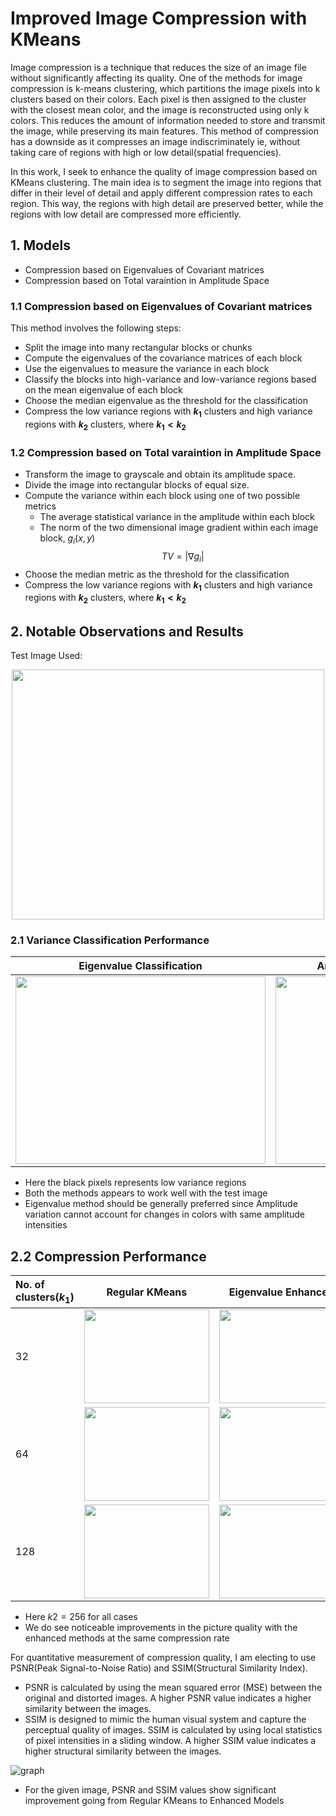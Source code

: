 # Improved Image Compression with KMeans

Image compression is a technique that reduces the size of an image file without significantly affecting its quality. One of the methods for image compression is k-means clustering, which partitions the image pixels into k clusters based on their colors. Each pixel is then assigned to the cluster with the closest mean color, and the image is reconstructed using only k colors. This reduces the amount of information needed to store and transmit the image, while preserving its main features. This method of compression has a downside as it compresses an image indiscriminately ie, without taking care of regions with high or low detail(spatial frequencies).

In this work, I seek to enhance the quality of image compression based on KMeans clustering. The main idea is to segment the image into regions that differ in their level of detail and apply different compression rates to each region. This way, the regions with high detail are preserved better, while the regions with low detail are compressed more efficiently. 

## 1. Models

- Compression based on Eigenvalues of Covariant matrices
- Compression based on Total varaintion in Amplitude Space
### 1.1 Compression based on Eigenvalues of Covariant matrices
This method involves the following steps:
- Split the image into many rectangular blocks or chunks
- Compute the eigenvalues of the covariance matrices of each block
- Use the eigenvalues to measure the variance in each block
- Classify the blocks into high-variance and low-variance regions based on the mean eigenvalue of each block
- Choose the median eigenvalue as the threshold for the classification
- Compress the low variance regions with **$k_1$** clusters and high variance regions with **$k_2$** clusters, where **$k_1 < k_2$**
### 1.2 Compression based on Total varaintion in Amplitude Space
- Transform the image to grayscale and obtain its amplitude space.
- Divide the image into rectangular blocks of equal size.
- Compute the variance within each block using one of two possible metrics
  - The average statistical variance in the amplitude within each block
  - The norm of the two dimensional image gradient within each image block, $g_i(x,y)$ $$TV=|\nabla{g_i} |$$
- Choose the median metric as the threshold for the classification
- Compress the low variance regions with **$k_1$** clusters and high variance regions with **$k_2$** clusters, where **$k_1 < k_2$**
    
## 2. Notable Observations and Results
Test Image Used:

<p align="center">
  
<img src="https://github.com/pmephin/Image-Compression-with-KMeans/assets/134229875/dc35ba36-931d-4ea5-89dd-79ee1ebe039f" width="500" height="400">
  
</p>

### 2.1 Variance Classification Performance 

Eigenvalue Classification             |  Amplitude Variation Classification
:-------------------------:|:-------------------------:
<img src="https://github.com/pmephin/Image-Compression-with-KMeans/assets/134229875/ca33a6bc-ff72-4ab8-bbeb-4df18fa32ad2" width="400" height="300">|<img src="https://github.com/pmephin/Image-Compression-with-KMeans/assets/134229875/b2d68a79-9c4c-4484-9abc-e940fc1666a4" width="400" height="300">

- Here the black pixels represents low variance regions
- Both the methods appears to work well with the test image
- Eigenvalue method should be generally preferred since Amplitude variation cannot account for changes in colors with same amplitude intensities


## 2.2 Compression Performance
No. of clusters($k_1$)| Regular KMeans |  Eigenvalue Enhanced  | Amp Variation Enhanced|Compression Rate
:-----------------|----------------|-----------------------------|---------------------|--------------:
 32|<img src="https://github.com/pmephin/Image-Compression-with-KMeans/assets/134229875/dd5ae0e2-525a-4166-9115-0293114dab26" width="200" height="150">|<img src="https://github.com/pmephin/Image-Compression-with-KMeans/assets/134229875/bc0f90d5-2ee0-431e-8a9e-392e71145387" width="200" height="150">|<img src="https://github.com/pmephin/Image-Compression-with-KMeans/assets/134229875/153c7192-ad4d-42d0-9f8f-8dae5ff77655" width="200" height="150">| 70%
64|<img src="https://github.com/pmephin/Image-Compression-with-KMeans/assets/134229875/750c9853-20b8-48ac-ba60-941dbca7284b" width="200" height="150">|<img src="https://github.com/pmephin/Image-Compression-with-KMeans/assets/134229875/f363595c-91e7-497c-b8f6-997d31b24279" width="200" height="150">|<img src="https://github.com/pmephin/Image-Compression-with-KMeans/assets/134229875/25875411-abdc-4433-89b9-96a759978424" width="200" height="150">|72%
128|<img src="https://github.com/pmephin/Image-Compression-with-KMeans/assets/134229875/6afc78dd-f3cc-4a36-8538-c51d3022dc7b" width="200" height="150">|<img src="https://github.com/pmephin/Image-Compression-with-KMeans/assets/134229875/fc4c3464-563b-401f-9d17-ffccacb1f236" width="200" height="150">|<img src="https://github.com/pmephin/Image-Compression-with-KMeans/assets/134229875/8f1e81ca-527e-4a32-b495-4ef1beb1cd79" width="200" height="150">|73%

- Here $k2 =256$ for all cases
- We do see noticeable improvements in the picture quality with the enhanced methods at the same compression rate

For quantitative measurement of compression quality, I am electing to use PSNR(Peak Signal-to-Noise Ratio) and SSIM(Structural Similarity Index). 
- PSNR is calculated by using the mean squared error (MSE) between the original and distorted images. A higher PSNR value indicates a higher similarity between the images.
- SSIM is designed to mimic the human visual system and capture the perceptual quality of images. SSIM is calculated by using local statistics of pixel intensities in a sliding window. A higher SSIM value indicates a higher structural similarity between the images.

![graph](https://github.com/pmephin/Image-Compression-with-KMeans/assets/134229875/378aef12-8dac-41f1-bf22-c6f854db55d5)

- For the given image, PSNR and SSIM values show significant improvement going from Regular KMeans to Enhanced Models
